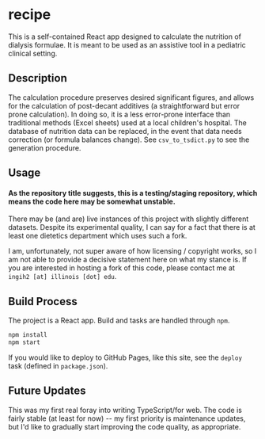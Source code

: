<!-- #default-branch-switch -->

# recipe

This is a self-contained React app designed to calculate the nutrition of dialysis formulae. It is meant to be used as an assistive tool in a pediatric clinical setting.

## Description

The calculation procedure preserves desired significant figures, and allows for the calculation of post-decant additives (a straightforward but error prone calculation).
In doing so, it is a less error-prone interface than traditional methods (Excel sheets) used at a local children's hospital.
The database of nutrition data can be replaced, in the event that data needs correction (or formula balances change). See `csv_to_tsdict.py` to see the generation procedure.

## Usage

#### As the repository title suggests, this is a testing/staging repository, which means the code here may be somewhat unstable.

There may be (and are) live instances of this project with slightly different datasets. Despite its experimental quality, I can say for a fact that there is at least one dietetics department which uses such a fork.

I am, unfortunately, not super aware of how licensing / copyright works, so I am not able to provide a decisive statement here on what my stance is. If you are interested in hosting a fork of this code, please contact me at `ingih2 [at] illinois [dot] edu`.

## Build Process

The project is a React app. Build and tasks are handled through `npm`.

```bash
npm install
npm start
```
If you would like to deploy to GitHub Pages, like this site, see the `deploy` task (defined in `package.json`).

## Future Updates

This was my first real foray into writing TypeScript/for web. The code is fairly stable (at least for now) -- my first priority is maintenance updates, but I'd like to gradually start improving the code quality, as appropriate.
